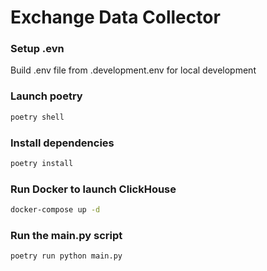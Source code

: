 # Exchange Data Collector

### Setup .evn

Build .env file from .development.env for local development

### Launch poetry

```sh
poetry shell
```

### Install dependencies

```sh
poetry install
```

### Run Docker to launch ClickHouse

```sh
docker-compose up -d
```

### Run the main.py script

```sh
poetry run python main.py
```
